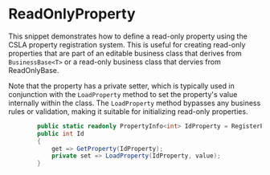 # ReadOnlyProperty

This snippet demonstrates how to define a read-only property using the CSLA property registration system. This is useful for creating read-only properties that are part of an editable business class that derives from `BusinessBase<T>` or a read-only business class that dervies from ReadOnlyBase<T>.

Note that the property has a private setter, which is typically used in conjunction with the `LoadProperty` method to set the property's value internally within the class. The `LoadProperty` method bypasses any business rules or validation, making it suitable for initializing read-only properties.

```csharp
        public static readonly PropertyInfo<int> IdProperty = RegisterProperty<int>(nameof(Id));
        public int Id
        {
            get => GetProperty(IdProperty);
            private set => LoadProperty(IdProperty, value);
        }
```
